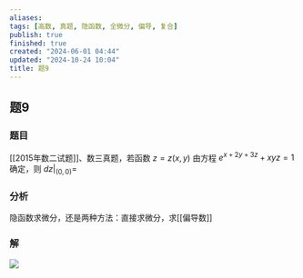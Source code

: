 ```yaml
---
aliases: 
tags: [高数, 真题, 隐函数, 全微分, 偏导, 复合]
publish: true
finished: true
created: "2024-06-01 04:44"
updated: "2024-10-24 10:04"
title: 题9
---
```

## 题9 
### 题目
[[2015年数二试题]]、数三真题，若函数 $z=z(x,y)$ 由方程 $e^{x+2y+3z}+xyz=1$ 确定，则 $dz|_{(0,0)}=$
### 分析
隐函数求微分，还是两种方法：直接求微分，求[[偏导数]]
### 解
![](https://img.hwenyi.tech/202405051352172.webp)
